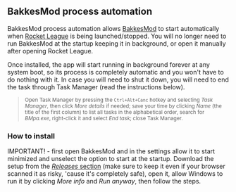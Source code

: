 ## BakkesMod process automation
BakkesMod process automation allows [BakkesMod](https://www.bakkesmod.com/download.php) to start automatically when [Rocket League](https://www.rocketleague.com/) is being launched/stopped.
You will no longer need to run BakkesMod at the startup keeping it in background, or open it manually after opening Rocket League.

Once installed, the app will start running in background forever at any system boot, so its process is completely automatic and you won't have to do nothing with it.
In case you will need to shut it down, you will need to end the task through Task Manager (read the instructions below).
> <sup>Open Task Manager by pressing the `Ctrl+Alt+Canc` hotkey and selecting *Task Manager*, then click *More details* if needed; save your time by clicking *Name* (the title of the first column) to list all tasks in the alphabetical order, search for *BMpa.exe*, right-click it and select *End task*; close Task Manager.</sup>
### How to install
IMPORTANT! - first open BakkesMod and in the settings allow it to start minimized and unselect the option to start at the startup.
Download the setup from the [*Releases* section](https://www.github.com/martinotecco/BakkesMod-process-automation/releases) (make sure to keep it even if your browser scanned it as risky, 'cause it's completely safe), open it, allow Windows to run it by clicking *More info* and *Run anyway*, then follow the steps.
